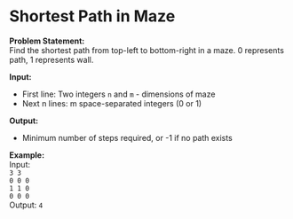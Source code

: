 # Shortest Path in Maze

**Problem Statement:**  
Find the shortest path from top-left to bottom-right in a maze. 0 represents path, 1 represents wall.

**Input:**  
- First line: Two integers `n` and `m` - dimensions of maze
- Next n lines: m space-separated integers (0 or 1)

**Output:**  
- Minimum number of steps required, or -1 if no path exists

**Example:**  
Input:  
`3 3`  
`0 0 0`  
`1 1 0`  
`0 0 0`  
Output: `4`